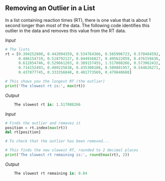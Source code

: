 ## Removing an Outlier in a List
In a list containing reaction times (RT), there is one value that is about 1 second longer than most of the data. The following code identifies this outlier in the data and removes this value from the RT data.


*Input*
```python
# The lists
rt = [0.394252808, 0.442094359, 0.534764366, 0.565906723, 0.570404592, 
      0.486154719, 0.518792127, 0.844916827, 0.495622859, 0.476159436, 
      0.612854746, 0.529661203, 0.389157455, 1.517088266, 0.573962432, 
      0.714152493, 0.409225638, 0.435308188, 0.509801957, 0.544626271, 
      0.437877745, 0.333356848, 0.401773569, 0.479840688]

# This shows you the longest RT (the outlier)
print('The slowest rt is:', max(rt))
```
*Output*
```python
    The slowest rt is: 1.517088266
```
*Input*
```python
# Finds the outlier and removes it
position = rt.index(max(rt))
del rt[position]

# To check that the outlier has been removed...

# This finds the new slowest RT, rounded to 2 decimal places
print('The slowest rt remaining is:', round(max(rt), 2))
```
*Output*
```python
    The slowest rt remaining is: 0.84
```
    


